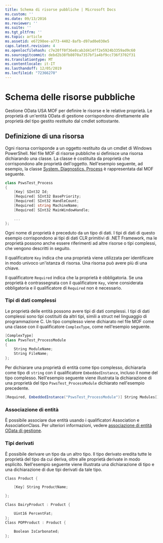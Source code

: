 ```yaml
---
title: Schema di risorse pubbliche | Microsoft Docs
ms.custom: ''
ms.date: 09/13/2016
ms.reviewer: ''
ms.suite: ''
ms.tgt_pltfrm: ''
ms.topic: article
ms.assetid: e67298ee-a773-4402-8afb-d97ad0e030e5
caps.latest.revision: 4
ms.openlocfilehash: c7e20ff0f36e8cab2d414ff2e5924b3359ad9c60
ms.sourcegitcommit: debd2b38fb8070a7357bf1a4bf9cc736f3702f31
ms.translationtype: MT
ms.contentlocale: it-IT
ms.lasthandoff: 12/05/2019
ms.locfileid: "72366270"
---
```

# <a name="public-resource-schema"></a>Schema delle risorse pubbliche

Gestione OData USA MOF per definire le risorse e le relative proprietà. Le proprietà di un'entità OData di gestione corrispondono direttamente alle proprietà del tipo gestito restituito dal cmdlet sottostante.

## <a name="defining-a-resource"></a>Definizione di una risorsa

Ogni risorsa corrisponde a un oggetto restituito da un cmdlet di Windows PowerShell. Nel file MOF di risorse pubbliche si definisce una risorsa dichiarando una classe. La classe è costituita da proprietà che corrispondono alle proprietà dell'oggetto. Nell'esempio seguente, ad esempio, la classe [System. Diagnostics. Process](/dotnet/api/System.Diagnostics.Process) è rappresentata dal MOF seguente.

```csharp
class PswsTest_Process
{
    [Key] SInt32 Id;
    [Required] SInt32 BasePriority;
    [Required] SInt32 HandleCount;
    [Required] string MachineName;
    [Required] SInt32 MainWindowHandle;

    ...
};
```

Ogni nome di proprietà è preceduto da un tipo di dati. I tipi di dati di questo esempio corrispondono ai tipi di dati CLR primitivi di .NET Framework, ma le proprietà possono anche essere riferimenti ad altre risorse o tipi complessi, che vengono descritti in seguito.

Il qualificatore `Key` indica che una proprietà viene utilizzata per identificare in modo univoco un'istanza di risorsa. Una risorsa può avere più di una chiave.

Il qualificatore `Required` indica che la proprietà è obbligatoria. Se una proprietà è contrassegnata con il qualificatore `Key`, viene considerata obbligatoria e il qualificatore di `Required` non è necessario.

### <a name="complex-data-types"></a>Tipi di dati complessi

Le proprietà delle entità possono avere tipi di dati complessi. I tipi di dati complessi sono tipi costituiti da altri tipi, simili a struct nel linguaggio di programmazione C. Un tipo complesso viene dichiarato nel file MOF come una classe con il qualificatore `ComplexType`, come nell'esempio seguente.

```csharp
[ComplexType]
class PswsTest_ProcessModule
{
    String ModuleName;
    String FileName;
};
```

Per dichiarare una proprietà di entità come tipo complesso, dichiararla come tipo di `string` con il qualificatore `EmbeddedInstance`, incluso il nome del tipo complesso. Nell'esempio seguente viene illustrata la dichiarazione di una proprietà del tipo `PswsTest_ProcessModule` dichiarato nell'esempio precedente.

```csharp
[Required, EmbeddedInstance("PswsTest_ProcessModule")] String Modules[];
```

### <a name="associating-entities"></a>Associazione di entità

È possibile associare due entità usando i qualificatori Association e AssociationClass. Per ulteriori informazioni, vedere [associazione di entità OData di gestione](./associating-management-odata-entities.md).

### <a name="derived-types"></a>Tipi derivati

È possibile derivare un tipo da un altro tipo. Il tipo derivato eredita tutte le proprietà del tipo da cui deriva, oltre alle proprietà derivate in modo esplicito. Nell'esempio seguente viene illustrata una dichiarazione di tipo e una dichiarazione di due tipi derivati da tale tipo.

```csharp
Class Product {

    [Key] String ProductName;

};

Class DairyProduct : Product {

    Uint16 PercentFat;
};
Class POPProduct : Product {

    Boolean IsCarbonated;
};
```